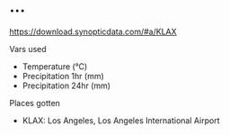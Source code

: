 # ...

<https://download.synopticdata.com/#a/KLAX>

Vars used
* Temperature (°C)
* Precipitation 1hr (mm)
* Precipitation 24hr (mm)

Places gotten
* KLAX: Los Angeles, Los Angeles International Airport
